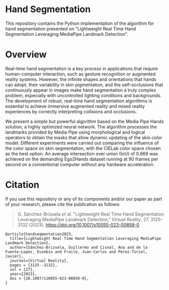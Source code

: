 # Hand Segmentation
This repository contains the Python implementation of the algorithm for hand segmentation presented on "Lightweight Real Time 
Hand Segmentation Leveraging MediaPipe Landmark Detection".


# Overview
Real-time hand segmentation is a key process in applications that require human-computer interaction,
such as gesture recognition or augmented reality systems. However, the infinite shapes and orientations
that hands can adopt, their variability in skin pigmentation, and the self-occlusions that
continuously appear in images make hand segmentation a truly complex problem, especially with
uncontrolled lighting conditions and backgrounds. The development of robust, real-time hand segmentation
algorithms is essential to achieve immersive augmented reality and mixed reality experiences
by correctly interpreting collisions and occlusions. 

We present a simple but powerful algorithm based on the Media Pipe Hands solution, a highly optimized neural network. The algorithm
processes the landmarks provided by Media Pipe using morphological and logical operators to obtain
the masks that allow dynamic updating of the skin color model. Different experiments were carried out
comparing the influence of the color space on skin segmentation, with the CIELab color space chosen
as the best option. An average intersection over union (IoU) of 0.869 was achieved on the demanding
Ego2Hands dataset running at 90 frames per second on a conventional computer without any hardware
acceleration.


# Citation
If you use this repository or any of its components and/or our paper as part of your research, please cite the publication as follows:
> G. Sánchez-Brizuela *et al.* "Lightweight Real Time Hand Segmentation Leveraging MediaPipe Landmark Detection," *Virtual Reality*,  27, 3125–3132 (2023). https://doi.org/10.1007/s10055-023-00858-0

```
@article{handsegmentation2023,
  title={Lightweight Real Time Hand Segmentation Leveraging MediaPipe Landmark Detection},
  author={Sánchez-Brizuela, Guillermo and Cisnal, Ana and de la Fuente-Lopez, Eusebio and Fraile, Juan-Carlos and Pérez-Turiel, Javier},
  journal={Virtual Reality},  
  pages = {3125--3132},
  vol = {27},
  year={2023},
  doi = {10.1007/s10055-023-00858-0},
}
```
